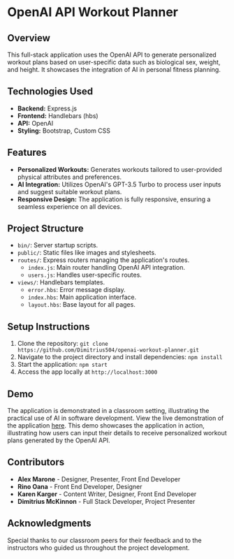 # OpenAI API Workout Planner

## Overview
This full-stack application uses the OpenAI API to generate personalized workout plans based on user-specific data such as biological sex, weight, and height. It showcases the integration of AI in personal fitness planning.

## Technologies Used
- **Backend:** Express.js
- **Frontend:** Handlebars (hbs)
- **API:** OpenAI
- **Styling:** Bootstrap, Custom CSS

## Features
- **Personalized Workouts:** Generates workouts tailored to user-provided physical attributes and preferences.
- **AI Integration:** Utilizes OpenAI's GPT-3.5 Turbo to process user inputs and suggest suitable workout plans.
- **Responsive Design:** The application is fully responsive, ensuring a seamless experience on all devices.

## Project Structure
- `bin/`: Server startup scripts.
- `public/`: Static files like images and stylesheets.
- `routes/`: Express routers managing the application's routes.
  - `index.js`: Main router handling OpenAI API integration.
  - `users.js`: Handles user-specific routes.
- `views/`: Handlebars templates.
  - `error.hbs`: Error message display.
  - `index.hbs`: Main application interface.
  - `layout.hbs`: Base layout for all pages.

## Setup Instructions
1. Clone the repository: `git clone https://github.com/Dimitrius504/openai-workout-planner.git`
2. Navigate to the project directory and install dependencies: `npm install`
3. Start the application: `npm start`
4. Access the app locally at `http://localhost:3000`

## Demo
The application is demonstrated in a classroom setting, illustrating the practical use of AI in software development.
View the live demonstration of the application [here](https://openai-tutorial.onrender.com/). This demo showcases the application in action, illustrating how users can input their details to receive personalized workout plans generated by the OpenAI API.

## Contributors
- **Alex Marone** - Designer, Presenter, Front End Developer
- **Rino Oana** - Front End Developer, Designer
- **Karen Karger** - Content Writer, Designer, Front End Developer
- **Dimitrius McKinnon** - Full Stack Developer, Project Presenter

## Acknowledgments
Special thanks to our classroom peers for their feedback and to the instructors who guided us throughout the project development.
